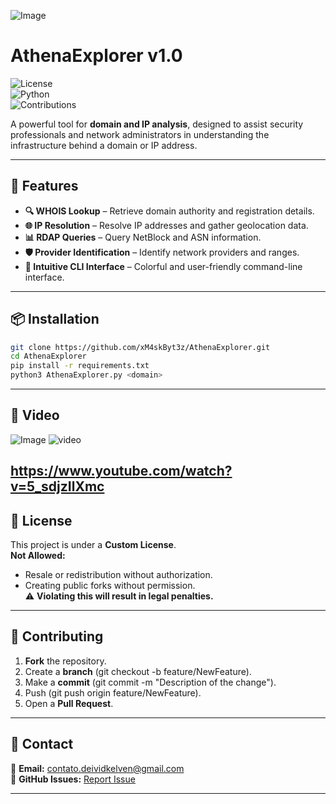 ![Image](https://github.com/user-attachments/assets/2641b598-20e1-4fd6-b65f-da2214beb594)

#  AthenaExplorer v1.0

![License](https://img.shields.io/badge/license-Custom-blue)  
![Python](https://img.shields.io/badge/python-3.8%2B-blue)  
![Contributions](https://img.shields.io/badge/contributions-welcome-brightgreen)  

A powerful tool for **domain and IP analysis**, designed to assist security professionals and network administrators in understanding the infrastructure behind a domain or IP address.  

---

## 🚀 Features  

- **🔍 WHOIS Lookup** – Retrieve domain authority and registration details.  
- **🌐 IP Resolution** – Resolve IP addresses and gather geolocation data.  
- **📊 RDAP Queries** – Query NetBlock and ASN information.  
- **🛡️ Provider Identification** – Identify network providers and ranges.  
- **🎨 Intuitive CLI Interface** – Colorful and user-friendly command-line interface.  

---

## 📦 Installation  

```bash
git clone https://github.com/xM4skByt3z/AthenaExplorer.git
cd AthenaExplorer
pip install -r requirements.txt
python3 AthenaExplorer.py <domain>
```

---

## 🎥 Video   
![Image](https://github.com/user-attachments/assets/24504fc5-1200-459f-8329-8cd7a83093f3)
![video](https://github.com/user-attachments/assets/3d6ebf9d-bd22-4c6a-a563-883b023b44e8)
## https://www.youtube.com/watch?v=5_sdjzIlXmc
## 📄 License  

This project is under a **Custom License**.  
**Not Allowed:**  
- Resale or redistribution without authorization.
- Creating public forks without permission.  
⚠ **Violating this will result in legal penalties.**  

---


## 🤝 Contributing  

1. **Fork** the repository. 
2. Create a **branch** (git checkout -b feature/NewFeature).  
3. Make a **commit** (git commit -m "Description of the change").  
4. Push (git push origin feature/NewFeature).  
5. Open a **Pull Request**.  

---

## 📧 Contact  

📩 **Email:** contato.deividkelven@gmail.com  
💬 **GitHub Issues:** [Report Issue](https://github.com/xM4skByt3z/issues)  

---
